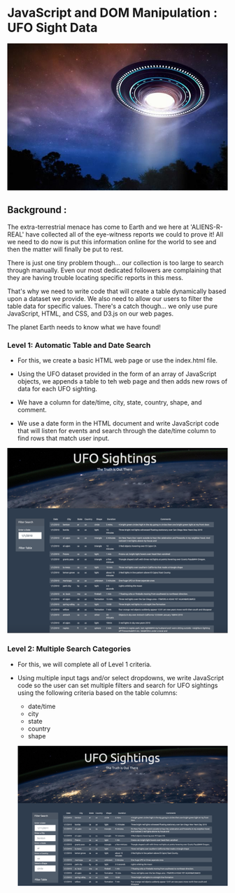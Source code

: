# JavaScript and DOM Manipulation : UFO Sight Data

![ufo](https://github.com/UoT-Bootcamp/Javascript-challenge/blob/master/ufo_image.jpeg) <br/>

## Background :

The extra-terrestrial menace has come to Earth and we here at 'ALIENS-R-REAL' have collected all of the eye-witness reports we could to prove it! All we need to do now is put this information online for the world to see and then the matter will finally be put to rest.

There is just one tiny problem though... our collection is too large to search through manually. Even our most dedicated followers are complaining that they are having trouble locating specific reports in this mess.

That's why we need to write code that will create a table dynamically based upon a dataset we provide. We also need to allow our users to filter the table data for specific values. There's a catch though... we only use pure JavaScript, HTML, and CSS, and D3.js on our web pages. 

The planet Earth needs to know what we have found!


### Level 1: Automatic Table and Date Search

* For this, we create a basic HTML web page or use the index.html file.

* Using the UFO dataset provided in the form of an array of JavaScript objects, we appends a table to teh web page and then adds new rows of data for each UFO sighting.

* We have a column for date/time, city, state, country, shape, and comment.

* We use a date form in the HTML document and write JavaScript code that will listen for events and search through the date/time column to find rows that match user input.

![ufo](https://github.com/UoT-Bootcamp/Javascript-challenge/blob/master/UFO-level-1/UFO1_website_image.png)<br/>


### Level 2: Multiple Search Categories

* For this, we will complete all of Level 1 criteria.

* Using multiple input tags and/or select dropdowns, we write JavaScript code so the user can set multiple filters and search for UFO sightings using the following criteria based on the table columns:
  * date/time
  * city
  * state
  * country
  * shape
  
  ![ufo](https://github.com/UoT-Bootcamp/Javascript-challenge/blob/master/UFO-level-2/ufo2_website_image.png)
